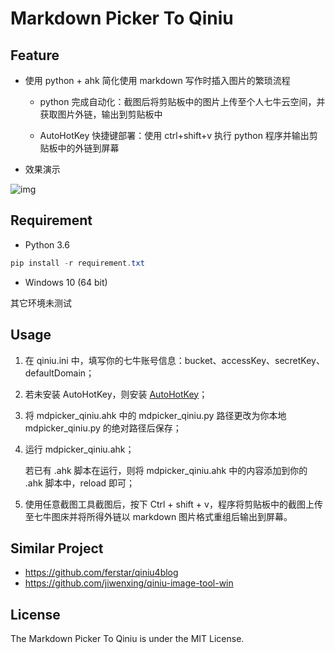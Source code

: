 # Markdown Picker To Qiniu #

## Feature ##

- 使用 python + ahk 简化使用 markdown 写作时插入图片的繁琐流程

    - python 完成自动化：截图后将剪贴板中的图片上传至个人七牛云空间，并获取图片外链，输出到剪贴板中

    - AutoHotKey 快捷键部署：使用 ctrl+shift+v 执行 python 程序并输出剪贴板中的外链到屏幕

- 效果演示

![img](https://github.com/firejq/mdpicker-qiniu/blob/master/static/mdpicker-qiniu-presentation.gif)

## Requirement ##
- Python 3.6
```powershell
pip install -r requirement.txt
```
- Windows 10 (64 bit)

其它环境未测试

## Usage ##

1. 在 qiniu.ini 中，填写你的七牛账号信息：bucket、accessKey、secretKey、defaultDomain；

1. 若未安装 AutoHotKey，则安装 [AutoHotKey](https://www.autohotkey.com/download/ahk-install.exe)；

2. 将 mdpicker_qiniu.ahk 中的 mdpicker_qiniu.py 路径更改为你本地 mdpicker_qiniu.py 的绝对路径后保存；

2. 运行 mdpicker_qiniu.ahk；
   
    若已有 .ahk 脚本在运行，则将 mdpicker_qiniu.ahk 中的内容添加到你的 .ahk 脚本中，reload 即可；

3. 使用任意截图工具截图后，按下 Ctrl + shift + v，程序将剪贴板中的截图上传至七牛图床并将所得外链以 markdown 图片格式重组后输出到屏幕。


## Similar Project ##
- https://github.com/ferstar/qiniu4blog
- https://github.com/jiwenxing/qiniu-image-tool-win


## License ##
The Markdown Picker To Qiniu is under the MIT License.